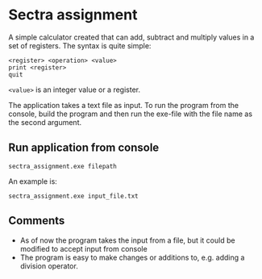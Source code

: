 # Sectra assignment

A simple calculator created that can add, subtract and multiply values in a set of registers. The syntax is quite simple:

```
<register> <operation> <value>
print <register>
quit
```

`<value>` is an integer value or a register.

The application takes a text file as input. To run the program from the console, build the program and then run the exe-file with the file name as the second argument.

## Run application from console
```
sectra_assignment.exe filepath
```

An example is:
```
sectra_assignment.exe input_file.txt
```

## Comments
- As of now the program takes the input from a file, but it could be modified to accept input from console
- The program is easy to make changes or additions to, e.g. adding a division operator.
